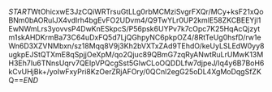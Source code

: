 $START$WtOhicxwE3JzCQiWRTrsuGtLLg0rbMCMziSvgrFXQr/MCy+ksF21xQoBNm0bAORuIJX4vdlrh4bgEvFO2UDvm4/Q9TwYLr0UP2kmlE58ZKCBEEYjl1EwNWmLrs3yovvsP4DwKnESkpcS/P56psk6UYPv7k7cOpc7K25HqAcQjzytm1skAHDKrmBa73C64uDxFQ5d7LjQGhpyNC6pkpOZ4/8RtTeUg0hsfD/rw1eWn6D3XZVNMbxn/sz18Mqq8V9j3Kh2bVXTxZAd9TEhdO/keUyLSLEdW0yy8ugkpEJStQTXmE8qSpjjOeXpM/qo2Qjuc89QBmG7zqRyANwtRuLrUMwK13MH3Eh7Iu6TNnsUqrv7QEIpVPQcgSst5GlwCLoOQDDLfw7djpeJ/Iq4y6B7BoH6kCvUHjBk+/yoIwFxyPri8KzOerZRjAFOry/0QCnl2egG25oDL4XgMoDqgSfZKQ==$END$